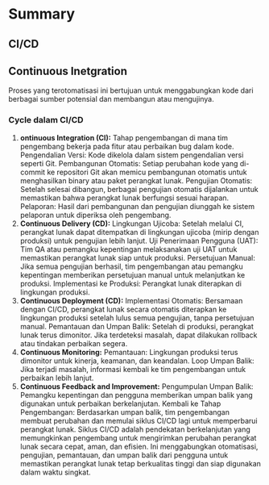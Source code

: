 # Summary
## CI/CD

## Continuous Inetgration
Proses yang terotomatisasi ini bertujuan untuk menggabungkan kode dari berbagai sumber potensial dan membangun atau mengujinya.

### Cycle dalam CI/CD
1. **ontinuous Integration (CI):** Tahap pengembangan di mana tim pengembang bekerja pada fitur atau perbaikan bug dalam kode. Pengendalian Versi: Kode dikelola dalam sistem pengendalian versi seperti Git. Pembangunan Otomatis: Setiap perubahan kode yang di-commit ke repositori Git akan memicu pembangunan otomatis untuk menghasilkan binary atau paket perangkat lunak. Pengujian Otomatis: Setelah selesai dibangun, berbagai pengujian otomatis dijalankan untuk memastikan bahwa perangkat lunak berfungsi sesuai harapan. Pelaporan: Hasil dari pembangunan dan pengujian diunggah ke sistem pelaporan untuk diperiksa oleh pengembang.
2. **Continuous Delivery (CD):** Lingkungan Ujicoba: Setelah melalui CI, perangkat lunak dapat ditempatkan di lingkungan ujicoba (mirip dengan produksi) untuk pengujian lebih lanjut. Uji Penerimaan Pengguna (UAT): Tim QA atau pemangku kepentingan melaksanakan uji UAT untuk memastikan perangkat lunak siap untuk produksi. Persetujuan Manual: Jika semua pengujian berhasil, tim pengembangan atau pemangku kepentingan memberikan persetujuan manual untuk melanjutkan ke produksi. Implementasi ke Produksi: Perangkat lunak diterapkan di lingkungan produksi.
3. **Continuous Deployment (CD):** Implementasi Otomatis: Bersamaan dengan CI/CD, perangkat lunak secara otomatis diterapkan ke lingkungan produksi setelah lulus semua pengujian, tanpa persetujuan manual. Pemantauan dan Umpan Balik: Setelah di produksi, perangkat lunak terus dimonitor. Jika terdeteksi masalah, dapat dilakukan rollback atau tindakan perbaikan segera.
4. **Continuous Monitoring:** Pemantauan: Lingkungan produksi terus dimonitor untuk kinerja, keamanan, dan keandalan. Loop Umpan Balik: Jika terjadi masalah, informasi kembali ke tim pengembangan untuk perbaikan lebih lanjut.
5. **Continuous Feedback and Improvement:** Pengumpulan Umpan Balik: Pemangku kepentingan dan pengguna memberikan umpan balik yang digunakan untuk perbaikan berkelanjutan. Kembali ke Tahap Pengembangan: Berdasarkan umpan balik, tim pengembangan membuat perubahan dan memulai siklus CI/CD lagi untuk memperbarui perangkat lunak. Siklus CI/CD adalah pendekatan berkelanjutan yang memungkinkan pengembang untuk mengirimkan perubahan perangkat lunak secara cepat, aman, dan efisien. Ini menggabungkan otomatisasi, pengujian, pemantauan, dan umpan balik dari pengguna untuk memastikan perangkat lunak tetap berkualitas tinggi dan siap digunakan dalam waktu singkat.
